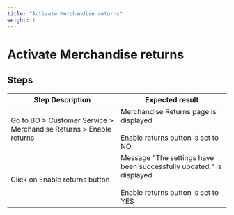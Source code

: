 ```yaml
---
title: "Activate Merchandise returns"
weight: 1
---
```


# Activate Merchandise returns
## Steps
| Step Description | Expected result |
| ----- | ----- |
| Go to BO > Customer Service > Merchandise Returns > Enable returns | Merchandise Returns page is displayed<br><br>Enable returns button is set to NO |
| Click on Enable returns button | Message "The settings have been successfully updated." is displayed<br><br>Enable returns button is set to YES |
